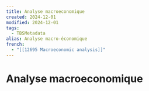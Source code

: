 ```yaml
---
title: Analyse macroeconomique
created: 2024-12-01
modified: 2024-12-01
tags:
  - TBSMetadata
alias: Analyse macro-économique
french:
  - "[[12695 Macroeconomic analysis]]"
---
```

# Analyse macroeconomique
